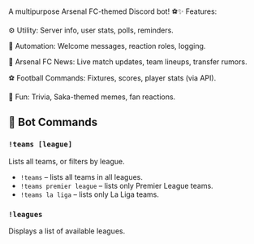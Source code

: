 A multipurpose Arsenal FC-themed Discord bot! ⚽✨ Features:

⚙️ Utility: Server info, user stats, polls, reminders.

🤖 Automation: Welcome messages, reaction roles, logging.

🔴 Arsenal FC News: Live match updates, team lineups, transfer rumors.

⚽ Football Commands: Fixtures, scores, player stats (via API).

🎉 Fun: Trivia, Saka-themed memes, fan reactions.

## 🤖 Bot Commands

### `!teams [league]`
Lists all teams, or filters by league.

- `!teams` – lists all teams in all leagues.
- `!teams premier league` – lists only Premier League teams.
- `!teams la liga` – lists only La Liga teams.

### `!leagues`
Displays a list of available leagues.

